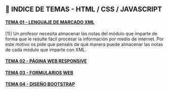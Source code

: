 ## :file_folder: INDICE DE TEMAS - HTML / CSS / JAVASCRIPT

<a name="tema1"/>

#### [TEMA 01 - LENGUAJE DE MARCADO XML](https://github.com/Carlos-93/HTML-CSS-JAVASCRIPT/tree/main/1%20DAW/TEMA%2001%20-%20LENGUAJE%20DE%20MARCADO%20XML)

[1)] Un profesor necesita almacenar las notas del módulo que imparte de forma que le resulte fácil procesar la información por medio de internet. 
Por este motivo os pide que penséis de qué manera puede almacenar las notas de cada módulo que imparte con XML. 

#### [TEMA 02 - PÁGINA WEB RESPONSIVE](https://github.com/Carlos-93/HTML-CSS-JAVASCRIPT/tree/main/1%20DAW/TEMA%2002%20-%20P%C3%81GINA%20WEB%20CON%20RESPONSIVE)

#### [TEMA 03 - FORMULARIOS WEB](https://github.com/Carlos-93/HTML-CSS-JAVASCRIPT/tree/main/1%20DAW/TEMA%2003%20-%20FORMULARIOS)

#### [TEMA 04 - DISEÑO BOOTSTRAP](https://github.com/Carlos-93/HTML-CSS-JAVASCRIPT/tree/main/1%20DAW/TEMA%2004%20-%20BOOTSTRAP)
